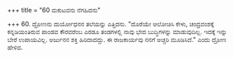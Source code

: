 +++
title = "60 ಮಕುಟವನು ನೆಗಹಿದನು"

+++
60. ದ್ರೋಣನು ದುರ್ಯೋಧನನ ತಲೆಯನ್ನು ಎತ್ತಿದನು. "ದೊರೆಯೇ ಆಲೋಚಿಸಿ ಕೇಳು, ಚಂದ್ರವಂಶಕ್ಕೆ ಕನ್ನಡಿಯಂತಿರುವ ಪಾಂಡವ ಕೌರವರೆಂಬ ಎರಡೂ ತಂಡಗಳಲ್ಲಿ ನಾವು ಭೇದ ಬುದ್ಧಿಗಳನ್ನು ಮಾಡುವುದಿಲ್ಲ. ಇದಕ್ಕೆ ಇನ್ನು ಬೇರೆ ಉಪಾಯವಿಲ್ಲ. ಅರ್ಜುನನ ಶಕ್ತಿ ಹಿರಿದಾದದ್ದು. ಈ ರಾಜಕಾರ್ಯವು  ನನಗೆ ಅಚ್ಚರಿ ಮೂಡಿಸಿದೆ."   ಎಂದು ದ್ರೋಣ ಹೇಳಿದ.